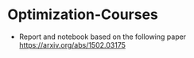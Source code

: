 # Optimization-Courses

- Report and notebook based on the following paper https://arxiv.org/abs/1502.03175 
